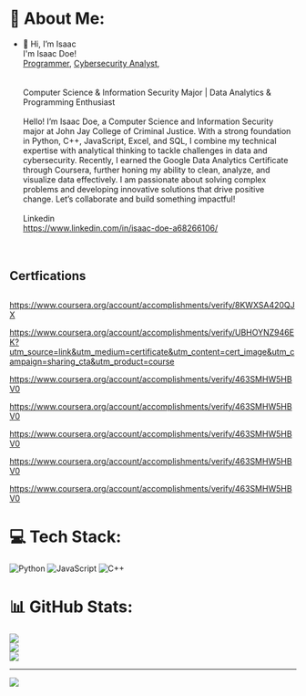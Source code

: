 # 💫 About Me:
- 👋 Hi, I’m Isaac<br>I'm Isaac Doe! <br/><a href="(https://github.com/BlackID91/Black-D91)">Programmer</a>, <a href="https://https://www.linkedin.com/in/isaac-doe-a68266106/">Cybersecurity Analyst</a>, <br><br>  <br>Computer Science & Information Security Major | Data Analytics & Programming Enthusiast<br><br>Hello! I’m Isaac Doe, a Computer Science and Information Security major at John Jay College of Criminal Justice. With a strong foundation in Python, C++, JavaScript, Excel, and SQL, I combine my technical expertise with analytical thinking to tackle challenges in data and cybersecurity. Recently, I earned the Google Data Analytics Certificate through Coursera, further honing my ability to clean, analyze, and visualize data effectively. I am passionate about solving complex problems and developing innovative solutions that drive positive change. Let’s collaborate and build something impactful!<br><br>Linkedin<br>https://www.linkedin.com/in/isaac-doe-a68266106/<br><br><br>
<h2>Certfications <h2></h2>

https://www.coursera.org/account/accomplishments/verify/8KWXSA420QJX

https://www.coursera.org/account/accomplishments/verify/UBHOYNZ946EK?utm_source=link&utm_medium=certificate&utm_content=cert_image&utm_campaign=sharing_cta&utm_product=course

https://www.coursera.org/account/accomplishments/verify/463SMHW5HBV0

https://www.coursera.org/account/accomplishments/verify/463SMHW5HBV0

https://www.coursera.org/account/accomplishments/verify/463SMHW5HBV0

https://www.coursera.org/account/accomplishments/verify/463SMHW5HBV0

https://www.coursera.org/account/accomplishments/verify/463SMHW5HBV0
# 💻 Tech Stack:
![Python](https://img.shields.io/badge/python-3670A0?style=for-the-badge&logo=python&logoColor=ffdd54) ![JavaScript](https://img.shields.io/badge/javascript-%23323330.svg?style=for-the-badge&logo=javascript&logoColor=%23F7DF1E) ![C++](https://img.shields.io/badge/c++-%2300599C.svg?style=for-the-badge&logo=c%2B%2B&logoColor=white)
# 📊 GitHub Stats:
![](https://github-readme-stats.vercel.app/api?username=BlackID91&theme=dark&hide_border=false&include_all_commits=false&count_private=false)<br/>
![](https://github-readme-streak-stats.herokuapp.com/?user=BlackID91&theme=dark&hide_border=false)<br/>
![](https://github-readme-stats.vercel.app/api/top-langs/?username=BlackID91&theme=dark&hide_border=false&include_all_commits=false&count_private=false&layout=compact)

---
[![](https://visitcount.itsvg.in/api?id=BlackID91&icon=0&color=0)](https://visitcount.itsvg.in)

<!-- Proudly created with GPRM ( https://gprm.itsvg.in ) -->
